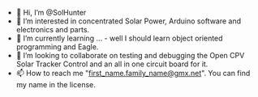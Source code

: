 - 👋 Hi, I’m @SolHunter
- 👀 I’m interested in concentrated Solar Power, Arduino software and electronics and parts.
- 🌱 I’m currently learning ... - well I should learn object oriented programming and Eagle.
- 💞️ I’m looking to collaborate on testing and debugging the Open CPV Solar Tracker Control and an all in one circuit board for it.
- 📫 How to reach me "first_name.family_name@gmx.net". You can find my name in the license.


<!---
SolHunter/SolHunter is a ✨ special ✨ repository because its `README.md` (this file) appears on your GitHub profile.
You can click the Preview link to take a look at your changes.
--->
